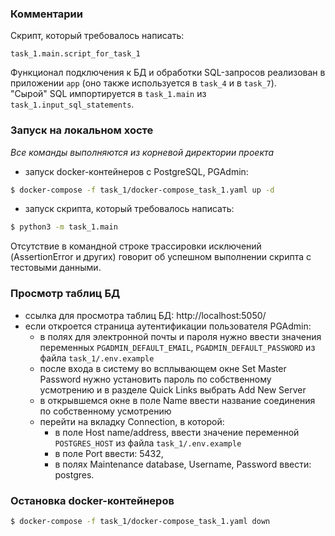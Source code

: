 ### Комментарии
Скрипт, который требовалось написать:

`task_1.main.script_for_task_1`

Функционал подключения к БД и обработки SQL-запросов реализован в приложении `app` 
(оно также используется в `task_4` и в `task_7`).\
"Сырой" SQL импортируется в `task_1.main` из `task_1.input_sql_statements`.
### Запуск на локальном хосте
*Все команды выполняются из корневой директории проекта*
- запуск docker-контейнеров с PostgreSQL, PGAdmin:
```bash
$ docker-compose -f task_1/docker-compose_task_1.yaml up -d
```
- запуск скрипта, который требовалось написать:
```bash
$ python3 -m task_1.main
```
Отсутствие в командной строке трассировки исключений (AssertionError и других)
говорит об успешном выполнении скрипта с тестовыми данными.
### Просмотр таблиц БД

- ссылка для просмотра таблиц БД: http://localhost:5050/
- если откроется страница аутентификации пользователя PGAdmin:
  - в полях для электронной почты и пароля нужно ввести значения переменных 
  ```PGADMIN_DEFAULT_EMAIL```, ```PGADMIN_DEFAULT_PASSWORD``` из файла ```task_1/.env.example```
  - после входа в систему во всплывающем окне Set Master Password нужно установить пароль по 
  собственному усмотрению и в разделе Quick Links выбрать Add New Server
  - в открывшемся окне в поле Name ввести название соединения по собственному усмотрению
  - перейти на вкладку Connection, в которой:
    - в поле Host name/address, ввести значение переменной ```POSTGRES_HOST``` из файла 
    ```task_1/.env.example```
    - в поле Port ввести: 5432,
    - в полях Maintenance database, Username, Password ввести: postgres.
### Остановка docker-контейнеров
```bash
$ docker-compose -f task_1/docker-compose_task_1.yaml down
```